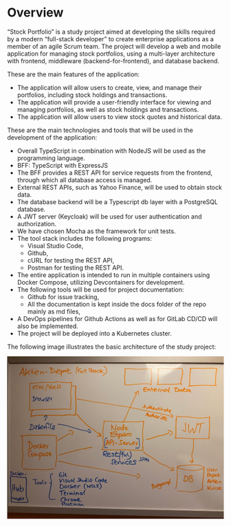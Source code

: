 # Overview

“Stock Portfolio” is a study project aimed at developing the skills required by a modern “full-stack developer” to create enterprise applications as a member of an agile Scrum team. The project will develop a web and mobile application for managing stock portfolios, using a multi-layer architecture with frontend, middleware (backend-for-frontend), and database backend.

These are the main features of the application:

- The application will allow users to create, view, and manage their portfolios, including stock holdings and transactions.
- The application will provide a user-friendly interface for viewing and managing portfolios, as well as stock holdings and transactions.
- The application will allow users to view stock quotes and historical data.

These are the main technologies and tools that will be used in the development of the application:

- Overall TypeScript in combination with NodeJS will be used as the programming language.
- BFF: TypeScript with ExpressJS
- The BFF provides a REST API for service requests from the frontend, through which all database access is managed.
- External REST APIs, such as Yahoo Finance, will be used to obtain stock data.
- The database backend will be a Typescript db layer with a PostgreSQL database.
- A JWT server (Keycloak) will be used for user authentication and authorization.
- We have chosen Mocha as the framework for unit tests.
- The tool stack includes the following programs:
  - Visual Studio Code,
  - Github,
  - cURL for testing the REST API,
  - Postman for testing the REST API.
- The entire application is intended to run in multiple containers using Docker Compose, utilizing Devcontainers for development.
- The following tools will be used for project documentation:
  - Github for issue tracking,
  - All the documentation is kept inside the docs folder of the repo mainly as md files,
- A DevOps pipelines for Github Actions as well as for GitLab CD/CD will also be implemented.
- The project will be deployed into a Kubernetes cluster.

The following image illustrates the basic architecture of the study project:
  
![Overview Diagram](overview.jpeg)
